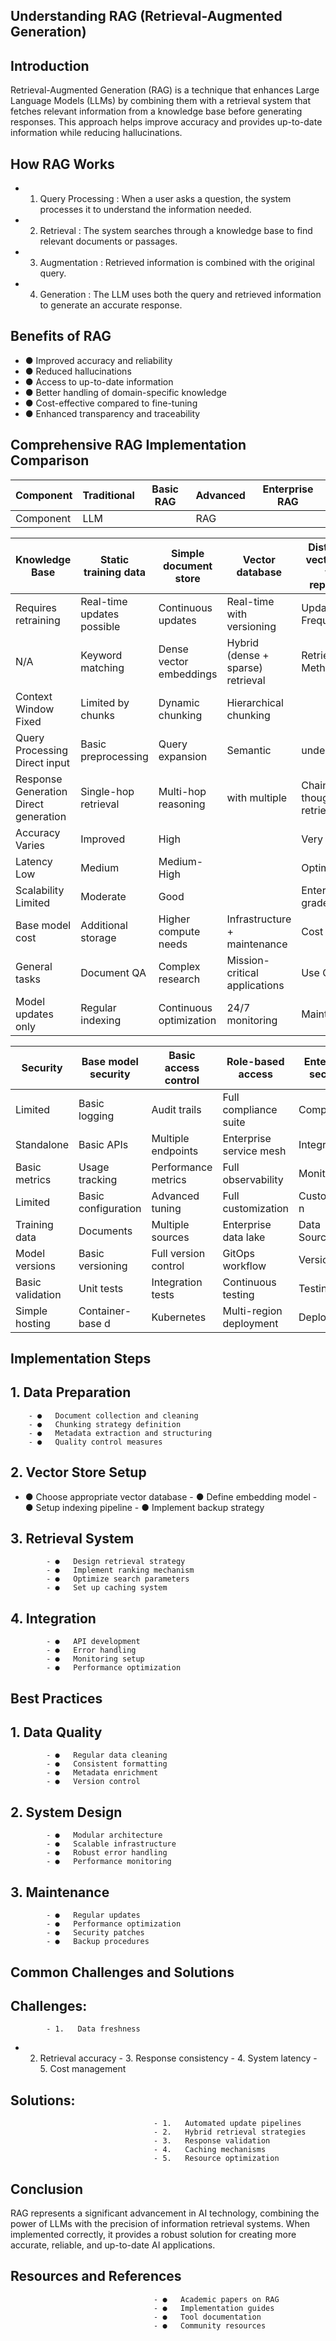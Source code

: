 ## Understanding RAG (Retrieval-Augmented Generation)

## Introduction

Retrieval-Augmented Generation (RAG) is a technique that enhances Large Language Models (LLMs) by combining them with a retrieval system that fetches relevant information from a knowledge base before generating responses. This approach helps improve accuracy and provides up-to-date information while reducing hallucinations.

## How RAG Works

- 1. Query Processing : When a user asks a question, the system processes it to understand the information needed.
- 2. Retrieval : The system searches through a knowledge base to find relevant documents or passages.
- 3. Augmentation : Retrieved information is combined with the original query.
- 4. Generation : The LLM uses both the query and retrieved information to generate an accurate response.

## Benefits of RAG

- ●   Improved accuracy and reliability
- ●   Reduced hallucinations
- ●   Access to up-to-date information
- ●   Better handling of domain-specific knowledge
- ●   Cost-effective compared to fine-tuning
- ●   Enhanced transparency and traceability

## Comprehensive RAG Implementation Comparison

| Component   | Traditional   | Basic RAG   | Advanced   | Enterprise RAG   |
|-------------|---------------|-------------|------------|------------------|
| Component   | LLM           |             | RAG        |                  |

| Knowledge  Base                          | Static  training data        | Simple  document store   | Vector  database                   | Distributed vector  store with  replication   |
|------------------------------------------|------------------------------|--------------------------|------------------------------------|-----------------------------------------------|
| Requires  retraining                     | Real-time  updates  possible | Continuous  updates      | Real-time with  versioning         | Update  Frequency                             |
| N/A                                      | Keyword  matching            | Dense vector  embeddings | Hybrid (dense +  sparse) retrieval | Retrieval  Method                             |
| Context  Window  Fixed                   | Limited by  chunks           | Dynamic  chunking        | Hierarchical  chunking             |                                               |
| Query  Processing  Direct input          | Basic  preprocessing         | Query  expansion         | Semantic                           | understanding                                 |
| Response  Generation  Direct  generation | Single-hop  retrieval        | Multi-hop  reasoning     | with multiple                      | Chain-of-thought  retrievals                  |
| Accuracy  Varies                         | Improved                     | High                     |                                    | Very high                                     |
| Latency  Low                             | Medium                       | Medium-High              |                                    | Optimized                                     |
| Scalability  Limited                     | Moderate                     | Good                     |                                    | Enterprise-grade                              |
| Base model  cost                         | Additional  storage          | Higher compute  needs    | Infrastructure +  maintenance      | Cost                                          |
| General  tasks                           | Document QA                  | Complex  research        | Mission-critical  applications     | Use Cases                                     |
| Model  updates only                      | Regular  indexing            | Continuous  optimization | 24/7 monitoring                    | Maintenance                                   |

| Security          | Base model  security   | Basic access  control   | Role-based  access       | Enterprise security   |
|-------------------|------------------------|-------------------------|--------------------------|-----------------------|
| Limited           | Basic logging          | Audit trails            | Full compliance  suite   | Compliance            |
| Standalone        | Basic APIs             | Multiple  endpoints     | Enterprise service  mesh | Integration           |
| Basic  metrics    | Usage tracking         | Performance  metrics    | Full observability       | Monitoring            |
| Limited           | Basic  configuration   | Advanced  tuning        | Full customization       | Customizatio  n       |
| Training  data    | Documents              | Multiple  sources       | Enterprise data lake     | Data Sources          |
| Model  versions   | Basic  versioning      | Full version  control   | GitOps workflow          | Versioning            |
| Basic  validation | Unit tests             | Integration tests       | Continuous testing       | Testing               |
| Simple  hosting   | Container-base  d      | Kubernetes              | Multi-region  deployment | Deployment            |

## Implementation Steps

## 1. Data Preparation

        - ●   Document collection and cleaning
        - ●   Chunking strategy definition
        - ●   Metadata extraction and structuring
        - ●   Quality control measures

## 2. Vector Store Setup

- ●   Choose appropriate vector database
            - ●   Define embedding model
            - ●   Setup indexing pipeline
            - ●   Implement backup strategy

## 3. Retrieval System

            - ●   Design retrieval strategy
            - ●   Implement ranking mechanism
            - ●   Optimize search parameters
            - ●   Set up caching system

## 4. Integration

            - ●   API development
            - ●   Error handling
            - ●   Monitoring setup
            - ●   Performance optimization

## Best Practices

## 1. Data Quality

            - ●   Regular data cleaning
            - ●   Consistent formatting
            - ●   Metadata enrichment
            - ●   Version control

## 2. System Design

            - ●   Modular architecture
            - ●   Scalable infrastructure
            - ●   Robust error handling
            - ●   Performance monitoring

## 3. Maintenance

            - ●   Regular updates
            - ●   Performance optimization
            - ●   Security patches
            - ●   Backup procedures

## Common Challenges and Solutions

## Challenges:

            - 1.   Data freshness

- 2.   Retrieval accuracy
                                    - 3.   Response consistency
                                    - 4.   System latency
                                    - 5.   Cost management

## Solutions:

                                    - 1.   Automated update pipelines
                                    - 2.   Hybrid retrieval strategies
                                    - 3.   Response validation
                                    - 4.   Caching mechanisms
                                    - 5.   Resource optimization

## Conclusion

RAG represents a significant advancement in AI technology, combining the power of LLMs with the precision of information retrieval systems. When implemented correctly, it provides a robust solution for creating more accurate, reliable, and up-to-date AI applications.

## Resources and References

                                    - ●   Academic papers on RAG
                                    - ●   Implementation guides
                                    - ●   Tool documentation
                                    - ●   Community resources